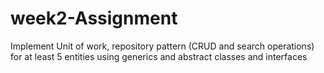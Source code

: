 # week2-Assignment

Implement Unit of work, repository pattern (CRUD and search operations) for at least 5 entities using generics and abstract classes and interfaces 

